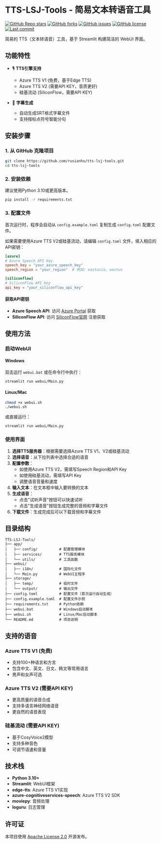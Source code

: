 # TTS-LSJ-Tools - 简易文本转语音工具

[![GitHub Repo stars](https://img.shields.io/github/stars/rusianhu/tts-lsj-tools?style=flat-square)](https://github.com/rusianhu/tts-lsj-tools/stargazers)
[![GitHub forks](https://img.shields.io/github/forks/rusianhu/tts-lsj-tools?style=flat-square)](https://github.com/rusianhu/tts-lsj-tools/network/members)
[![GitHub issues](https://img.shields.io/github/issues/rusianhu/tts-lsj-tools?style=flat-square)](https://github.com/rusianhu/tts-lsj-tools/issues)
[![GitHub license](https://img.shields.io/github/license/rusianhu/tts-lsj-tools?style=flat-square)](LICENSE)
[![Last commit](https://img.shields.io/github/last-commit/rusianhu/tts-lsj-tools?style=flat-square)](https://github.com/rusianhu/tts-lsj-tools/commits/main)

简易的 TTS（文本转语音）工具，基于 Streamlit 构建简洁的 WebUI 界面。

## 功能特性

- 🎙️ **TTS引擎支持**
  - Azure TTS V1 (免费，基于Edge TTS)
  - Azure TTS V2 (需要API KEY，音质更好)
  - 硅基流动 (SiliconFlow，需要API KEY)

- 📝 **字幕生成**
  - 自动生成SRT格式字幕文件
  - 支持按标点符号智能分句

## 安装步骤

### 1. 从 GitHub 克隆项目

```bash
git clone https://github.com/rusianhu/tts-lsj-tools.git
cd tts-lsj-tools
```

### 2. 安装依赖

建议使用Python 3.10或更高版本。

```bash
pip install -r requirements.txt
```

### 3. 配置文件

首次运行时，程序会自动从 `config.example.toml` 复制生成 `config.toml` 配置文件。

如果需要使用Azure TTS V2或硅基流动，请编辑 `config.toml` 文件，填入相应的API密钥：

```toml
[azure]
# Azure Speech API Key
speech_key = "your_azure_speech_key"
speech_region = "your_region"  # 例如: eastasia, westus

[siliconflow]
# SiliconFlow API Key
api_key = "your_siliconflow_api_key"
```

#### 获取API密钥

- **Azure Speech API**: 访问 [Azure Portal](https://portal.azure.com/#view/Microsoft_Azure_ProjectOxford/CognitiveServicesHub/~/SpeechServices) 获取
- **SiliconFlow API**: 访问 [SiliconFlow官网](https://siliconflow.cn) 注册获取

## 使用方法

### 启动WebUI

#### Windows

双击运行 `webui.bat` 或在命令行中执行：

```bash
streamlit run webui/Main.py
```

#### Linux/Mac

```bash
chmod +x webui.sh
./webui.sh
```

或直接运行：

```bash
streamlit run webui/Main.py
```

### 使用界面

1. **选择TTS服务器**：根据需要选择Azure TTS V1、V2或硅基流动
2. **选择语音**：从下拉列表中选择合适的语音
3. **配置参数**：
   - 如使用Azure TTS V2，需填写Speech Region和API Key
   - 如使用硅基流动，需填写API Key
   - 调整语音音量和速度
4. **输入文本**：在文本框中输入要转换的文本
5. **生成语音**：
   - 点击"试听声音"按钮可以快速试听
   - 点击"生成语音"按钮生成完整的音频和字幕文件
6. **下载文件**：生成完成后可以下载音频和字幕文件

## 目录结构

```
TTS-LSJ-Tools/
├── app/
│   ├── config/          # 配置管理模块
│   ├── services/        # TTS服务模块
│   └── utils/           # 工具函数
├── webui/
│   ├── i18n/            # 国际化文件
│   └── Main.py          # WebUI主程序
├── storage/
│   ├── temp/            # 临时文件
│   └── output/          # 输出文件
├── config.toml          # 配置文件（首次运行自动生成）
├── config.example.toml  # 配置文件示例
├── requirements.txt     # Python依赖
├── webui.bat            # Windows启动脚本
├── webui.sh             # Linux/Mac启动脚本
└── README.md            # 项目说明
```

## 支持的语音

### Azure TTS V1 (免费)
- 支持100+种语言和方言
- 包含中文、英文、日文、韩文等常用语言
- 男声和女声可选

### Azure TTS V2 (需要API KEY)
- 更高质量的语音合成
- 支持多语言神经网络语音
- 更自然的语音表现

### 硅基流动 (需要API KEY)
- 基于CosyVoice2模型
- 支持多种音色
- 可调节语速和音量

## 技术栈

- **Python 3.10+**
- **Streamlit**: WebUI框架
- **edge-tts**: Azure TTS V1实现
- **azure-cognitiveservices-speech**: Azure TTS V2 SDK
- **moviepy**: 音频处理
- **loguru**: 日志管理

## 许可证

本项目使用 [Apache License 2.0](LICENSE) 开源发布。
